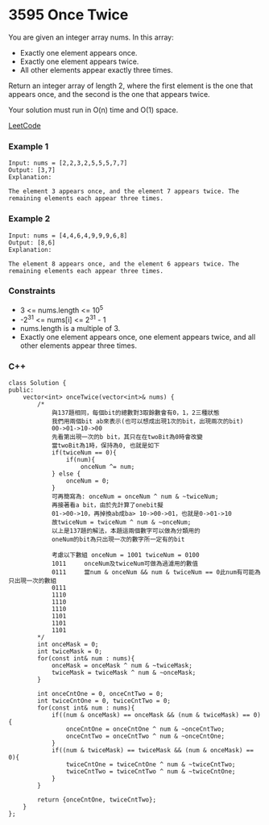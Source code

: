 # 3595 Once Twice

You are given an integer array nums. In this array:

* Exactly one element appears once.
* Exactly one element appears twice.
* All other elements appear exactly three times.

Return an integer array of length 2, where the first element is the one that appears once, and the second is the one that appears twice.

Your solution must run in O(n) time and O(1) space.
 
[LeetCode](https://leetcode.cn/problems/once-twice/description/)

### Example 1

```
Input: nums = [2,2,3,2,5,5,5,7,7]
Output: [3,7]
Explanation:

The element 3 appears once, and the element 7 appears twice. The remaining elements each appear three times.
```

### Example 2


```
Input: nums = [4,4,6,4,9,9,9,6,8]
Output: [8,6]
Explanation:

The element 8 appears once, and the element 6 appears twice. The remaining elements each appear three times.
```

### Constraints

* 3 <= nums.length <= 10<sup>5</sup>
* -2<sup>31</sup> <= nums[i] <= 2<sup>31</sup> - 1
* nums.length is a multiple of 3.
* Exactly one element appears once, one element appears twice, and all other elements appear three times.

### C++ 

```
class Solution {
public:
    vector<int> onceTwice(vector<int>& nums) {
        /*
            與137題相同，每個bit的總數對3取餘數會有0，1，2三種狀態
            我們用兩個bit ab來表示(也可以想成出現1次的bit，出現兩次的bit)
            00->01->10->00
            先看第出現一次的b bit，其只在在twoBit為0時會改變
            當twoBit為1時，保持為0, 也就是如下
            if(twiceNum == 0){
                if(num){
                    onceNum ^= num;
            } else {
                onceNum = 0;
            }
            可再簡寫為: onceNum = onceNum ^ num & ~twiceNum;
            再接著看a bit，由於先計算了onebit擬
            01->00->10，再掉換ab成ba> 10->00->01，也就是0->01->10
            故twiceNum = twiceNum ^ num & ~onceNum;
            以上是137題的解法，本題這兩個數字可以做為分類用的
            oneNum的bit為只出現一次的數字所一定有的bit

            考慮以下數組 onceNum = 1001 twiceNum = 0100
            1011     onceNum及twiceNum可做為過濾用的數值  
            0111     當num & onceNum && num & twiceNum == 0此num有可能為只出現一次的數組
            0111
            1110
            1110
            1110
            1101
            1101
            1101
        */
        int onceMask = 0;
        int twiceMask = 0;
        for(const int& num : nums){            
            onceMask = onceMask ^ num & ~twiceMask;
            twiceMask = twiceMask ^ num & ~onceMask;
        }

        int onceCntOne = 0, onceCntTwo = 0;
        int twiceCntOne = 0, twiceCntTwo = 0;
        for(const int& num : nums){
            if((num & onceMask) == onceMask && (num & twiceMask) == 0){
                onceCntOne = onceCntOne ^ num & ~onceCntTwo;
                onceCntTwo = onceCntTwo ^ num & ~onceCntOne;
            }
            if((num & twiceMask) == twiceMask && (num & onceMask) == 0){
                twiceCntOne = twiceCntOne ^ num & ~twiceCntTwo;
                twiceCntTwo = twiceCntTwo ^ num & ~twiceCntOne;
            }
        }

        return {onceCntOne, twiceCntTwo};
    }
};
```